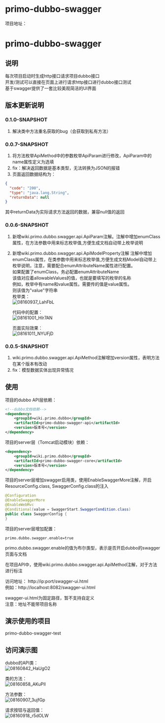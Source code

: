 # primo-dubbo-swagger 
 
项目地址：


# primo-dubbo-swagger 

## 说明  
每次项目启动时生成http接口请求项目dubbo接口  
开发/测试可以直接在页面上进行请求http接口进行dubbo接口测试  
基于swagger提供了一套比较美观简洁的UI界面   

## 版本更新说明 

### 0.1.0-SNAPSHOT
1. 解决类中方法重名获取的bug（会获取到私有方法）    

### 0.0.7-SNAPSHOT
1. 将方法枚举ApiMethod中的参数枚举ApiParam进行修改，ApiParam中的name属性定义为选填
2. fix：解决返回数据是基本类型，无法转换为JSON的报错 
3. 页面返回数据结构为：
```json
{
  "code": "200",
  "type": "java.lang.String",
  "returnData": null
}
```
其中returnData为实际请求方法返回的数据，兼容null值的返回  


### 0.0.6-SNAPSHOT
1. 新增wiki.primo.dubbo.swagger.api.ApiParam注解。注解中增加enumClass属性，在方法参数中用来标志枚举值,方便生成文档自动带上枚举说明 
2. 新增wiki.primo.dubbo.swagger.api.ApiModelProperty注解
   注解中增加enumClass属性，在类参数中用来标志枚举值,方便生成文档Model自动带上枚举说明，注意，需要配合enumAttributeName属性进行配置。  
   如果配置了enumClass，务必配置enumAttributeName  
  该值对应着allowableValues的值，也就是要填写的枚举的名称  
  例如，枚举中有name和value属性。需要传的值是value属性。  
  则该值为"value"字符串   
   枚举类：  
![08160937_LahFbL](http://blogimg.chenhaoxiang.cn/uPic/202105/08160937_LahFbL.jpg)  

   代码中的配置：  
![08161001_HIr7AN](http://blogimg.chenhaoxiang.cn/uPic/202105/08161001_HIr7AN.jpg)  

   页面实际效果：  
![08161011_NYUFjD](http://blogimg.chenhaoxiang.cn/uPic/202105/08161011_NYUFjD.jpg)  





### 0.0.5-SNAPSHOT
1. wiki.primo.dubbo.swagger.api.ApiMethod注解增加version属性，表明方法在某个版本有改动  
2. fix：模型数据实体出现异常情况

## 使用  
项目的dubbo API层依赖：  
```xml
<!--dubbo文档依赖-->
<dependency>
    <groupId>wiki.primo.dubbo</groupId>
    <artifactId>primo-dubbo-swagger-api</artifactId>
    <version>版本号</version> 
</dependency>
```
项目的server层（Tomcat启动模块）依赖：
```xml
<dependency>
    <groupId>wiki.primo.dubbo</groupId>
    <artifactId>primo-dubbo-swagger-core</artifactId>
    <version>版本号</version>
</dependency>
```
项目的server层增加swagger启用类，使用EnableSwaggerMore注解，开启ResourceConfig.class, SwaggerConfig.class的注入    
```java
@Configuration
@EnableSwaggerMore
@EnableWebMvc
@Conditional(value = SwaggerStart.SwaggerCondition.class)
public class SwaggerConfig {
}
```
项目的server层增加配置：
```properties
primo.dubbo.swagger.enable=true
```
primo.dubbo.swagger.enable的值为布尔类型，表示是否开启dubbo的swagger页面与文档   

在项目API中，使用wiki.primo.dubbo.swagger.api.ApiMethod注解，对于方法进行标注  


访问地址：
http://ip:port/swagger-ui.html  
例如：http://localhost:8082/swagger-ui.html  

swagger-ui.html为固定路径，暂不支持自定义  
注意：地址不能带项目名称  

## 演示使用的项目 
primo-dubbo-swagger-test  

## 访问演示图   
dubbo的API类：  
![08160842_HaUgO2](http://blogimg.chenhaoxiang.cn/uPic/202105/08160842_HaUgO2.jpg)  

类的方法：  
![08160858_AKuPIl](http://blogimg.chenhaoxiang.cn/uPic/202105/08160858_AKuPIl.jpg)  

方法参数：  
![08160907_3ujfGp](http://blogimg.chenhaoxiang.cn/uPic/202105/08160907_3ujfGp.jpg)  

请求按钮与返回值：  
![08160918_r5dOLW](http://blogimg.chenhaoxiang.cn/uPic/202105/08160918_r5dOLW.jpg)  


